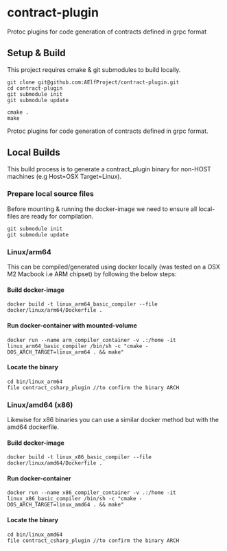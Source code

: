 # contract-plugin
Protoc plugins for code generation of contracts defined in grpc format

## Setup & Build

This project requires cmake & git submodules to build locally.

```
git clone git@github.com:AElfProject/contract-plugin.git
cd contract-plugin
git submodule init
git submodule update

cmake .
make
```
Protoc plugins for code generation of contracts defined in grpc format.

## Local Builds

This build process is to generate a contract_plugin binary for non-HOST machines (e.g Host=OSX Target=Linux).

### Prepare local source files
Before mounting & running the docker-image we need to ensure all local-files are ready for compilation.
```
git submodule init
git submodule update
```

### Linux/arm64

This can be compiled/generated using docker locally (was tested on a OSX M2 Macbook i.e ARM chipset) by following the below steps:

#### Build docker-image
```
docker build -t linux_arm64_basic_compiler --file docker/linux/arm64/Dockerfile .
```

#### Run docker-container with mounted-volume
```
docker run --name arm_compiler_container -v .:/home -it linux_arm64_basic_compiler /bin/sh -c "cmake -DOS_ARCH_TARGET=linux_arm64 . && make"
```

#### Locate the binary
```
cd bin/linux_arm64
file contract_csharp_plugin //to confirm the binary ARCH
```
### Linux/amd64 (x86)

Likewise for x86 binaries you can use a similar docker method but with the amd64 dockerfile.

#### Build docker-image
```
docker build -t linux_x86_basic_compiler --file docker/linux/amd64/Dockerfile .
```

#### Run docker-container
```
docker run --name x86_compiler_container -v .:/home -it linux_x86_basic_compiler /bin/sh -c "cmake -DOS_ARCH_TARGET=linux_amd64 . && make"
```

#### Locate the binary
```
cd bin/linux_amd64
file contract_csharp_plugin //to confirm the binary ARCH
```